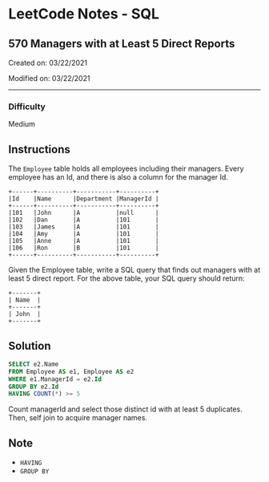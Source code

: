 # LeetCode Notes - SQL

## 570 Managers with at Least 5 Direct Reports

Created on: 03/22/2021

Modified on: 03/22/2021

---

### Difficulty

Medium

## Instructions

The `Employee` table holds all employees including their managers. Every employee has an Id, and there is also a column for the manager Id.

```
+------+----------+-----------+----------+
|Id    |Name 	  |Department |ManagerId |
+------+----------+-----------+----------+
|101   |John 	  |A 	      |null      |
|102   |Dan 	  |A 	      |101       |
|103   |James 	  |A 	      |101       |
|104   |Amy 	  |A 	      |101       |
|105   |Anne 	  |A 	      |101       |
|106   |Ron 	  |B 	      |101       |
+------+----------+-----------+----------+
```

Given the Employee table, write a SQL query that finds out managers with at least 5 direct report. For the above table, your SQL query should return:

```
+-------+
| Name  |
+-------+
| John  |
+-------+
```

## Solution

``` sql
SELECT e2.Name
FROM Employee AS e1, Employee AS e2
WHERE e1.ManagerId = e2.Id
GROUP BY e2.Id
HAVING COUNT(*) >= 5
```

Count managerId and select those distinct id with at least 5 duplicates. Then, self join to acquire manager names.

## Note

- `HAVING`
- `GROUP BY`